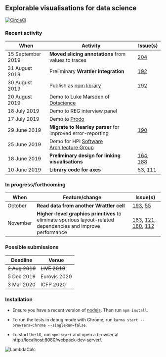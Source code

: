 ## Explorable visualisations for data science

[![CircleCI](https://circleci.com/gh/rolyp/lambdacalc.svg?style=svg&circle-token=c86993fd6b2339b45286ddfc5a4c0c0d2401ffd7)](https://circleci.com/gh/rolyp/lambdacalc)

### Recent activity

| When | Activity | Issue(s) |
| --- | --- | --- |
| 15 September 2019 | **Moved slicing annotations** from values to traces | [204](https://github.com/rolyp/lambdacalc/issues/204) |
| 31 August 2019 | Preliminary **Wrattler integration** | [192](https://github.com/rolyp/lambdacalc/issues/192) |
| 30 August 2019 | Publish as [npm library](https://www.npmjs.com/package/@rolyp/fluid) | [192](https://github.com/rolyp/lambdacalc/issues/192) || 20 August 2019 | Demo to Luke Marsden of [Dotscience](https://dotscience.com/) ||
| 20 August 2019 | Demo to Luke Marsden of [Dotscience](https://dotscience.com/) ||
| 18 July 2019 | Demo to REG interview panel ||
| 17 July 2019 | Demo to [Prodo](https://prodo.ai) ||
| 29 June 2019 | **Migrate to Nearley parser** for improved error-reporting | [190](https://github.com/rolyp/lambdacalc/issues/190) | 
| 25 June 2019 | Demo for HPI [Software Architecture Group](https://www.hpi.uni-potsdam.de/hirschfeld/index.html)||
| 18 June 2019 | **Preliminary design for linking visualisations** | [164](https://github.com/rolyp/lambdacalc/issues/164), [188](https://github.com/rolyp/lambdacalc/issues/188) |
| 10 June 2019 | **Library code for axes** | [53](https://github.com/rolyp/lambdacalc/issues/53), [111](https://github.com/rolyp/lambdacalc/issues/111) |

### In progress/forthcoming

| When | Feature/change | Issue(s) |
| --- | --- | --- |
| October | **Read data from another Wrattler cell** | [193](https://github.com/rolyp/lambdacalc/issues/193), [55](https://github.com/rolyp/lambdacalc/issues/55) |
| November | **Higher-level graphics primitives** to eliminate spurious layout-related dependencies and improve performance | [183](https://github.com/rolyp/lambdacalc/issues/183), [121](https://github.com/rolyp/lambdacalc/issues/121), [180](https://github.com/rolyp/lambdacalc/issues/180), [112](https://github.com/rolyp/lambdacalc/issues/112) |

### Possible submissions

| Deadline    | Venue            |
| --- | --- |
| <s>2 Aug 2019</s> | <s>LIVE 2019</s> |
| 5 Dec 2019 | Eurovis 2020 |
| 3 Mar 2020 | ICFP 2020 |

### Installation

- Ensure you have a recent version of [nodejs](https://nodejs.org/en/download/current/). Then run `npm install`.

- To run the tests in debug mode with Chrome, run `karma start --browsers=Chrome --singleRun=false`.

- To start the UI, run `npm start` and open a browser at http://localhost:8080/webpack-dev-server/.

![LambdaCalc](http://i.imgur.com/ERSxpE0.png "LambdaCalc")
